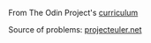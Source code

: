 From The Odin Project's [curriculum](https://www.theodinproject.com/courses/web-development-101/lessons/javascript-basics)

Source of problems: 
[projecteuler.net](https://projecteuler.net/archives)
